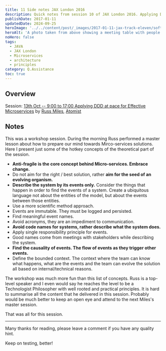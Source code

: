 ```yaml
---
title: 11 Side notes JAX London 2016
description: Quick notes from session 10 of JAX London 2016. Applying DDD at pace for Effective Microservices workshop preseneted by Russ Miles.
publishDate: 2017-01-11
updatedDate: 2024-09-25
heroImage: '../../content/post/_images/2017-01-11-jax-track-eleven/software-workshop.jpg'
heroAlt: 'A photo taken from above showing a meeting table with people woriking with their laptops.'
noHero: false
tags:
  - JAVA
  - JAX London
  - Microservices
  - architecture
  - principles
category: Q.Assistance
toc: true
---
```



## Overview

Session: [13th Oct -- 9:00 to 17:00 Applying DDD at pace for Effective Microservices](https://jaxlondon.com/session/applying-ddd-at-pace-for-effective-microservices/) by [Russ Miles](http://www.russmiles.com/), [Atomist](https://www.atomist.com/)

## Notes
This was a workshop session. During the morning Russ performed a master lesson about how to prepare our mind towards Mirco-services solutions. Here I present just some of the hotkey concepts of the theoretical part of the session.

-   **Anti-fragile is the core concept behind Micro-services. Embrace change.**
-   Do not aim for the right / best solution, rather **aim for the seed of an evolving organism.**
-   **Describe the system by its events only.** Consider the things that happen in order to find the events of a system. Create a ubiquitous language not about the entities of the model, but about the events between those entities.
-   Use a more scientific method approach.
-   Events are immutable. They must be logged and persisted.
-   Find meaningful event names.
-   Avoid acronyms, they are an impediment to communication.
-   **Avoid code names for systems, rather describe what the system does.**
-   Apply single responsibility principle for events.
-   Good names come from meetings with stakeholders while describing the system.
-   **Find the causality of events. The flow of events as they trigger other events.**
-   Define the bounded context. The context where the team can know what happens, what are the events and the team can evolve the solution all based on internal/technical reasons.

The workshop was much more fun than this list of concepts. Russ is a top-level speaker and I even would say he reaches the level to be a Technologist Philosopher with well rooted and practical principles. It is hard to summarise all the content that he delivered in this session. Probably would be much better to keep an open eye and attend to the next Miles's master session.

That was all for this session.

------
Many thanks for reading, please leave a comment if you have any quality hint.

Keep on testing, better!
